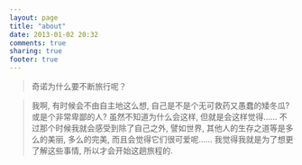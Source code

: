 ```yaml
---
layout: page
title: "about"
date: 2013-01-02 20:32
comments: true
sharing: true
footer: true
---
```


>奇诺为什么要不断旅行呢？

>我啊, 有时候会不由自主地这么想, 自己是不是个无可救药又愚蠢的矮冬瓜? 或是个非常卑鄙的人? 虽然不知道为什么会这样, 但就是会这样觉得...... 不过那个时候我就会感受到除了自己之外, 譬如世界, 其他人的生存之道等是多么的美丽, 多么的完美, 而且会觉得它们很可爱呢...... 我觉得我就是为了想更了解这些事情, 所以才会开始这趟旅程的.
